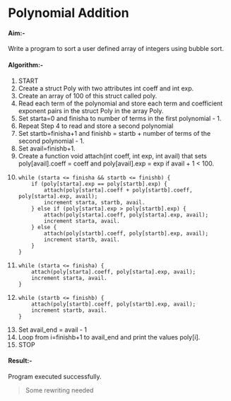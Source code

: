 # Polynomial Addition

#### Aim:-
Write a program to sort a user defined array of integers using bubble sort.

#### Algorithm:-
1. START
1. Create a struct Poly with two attributes int coeff and int exp.
1. Create an array of 100 of this struct called poly.
1. Read each term of the polynomial and store each term and coefficient exponent pairs in the struct Poly in the array Poly.
1. Set starta=0 and finisha to number of terms in the first polynomial - 1.
1. Repeat Step 4 to read and store a second polynomial
1. Set startb=finisha+1 and finishb = startb + number of terms of the second polynomial - 1.
1. Set avail=finishb+1.
1. Create a function void attach(int coeff, int exp, int avail) that sets poly[avail].coeff = coeff and poly[avail].exp = exp if avail + 1 < 100.
1.  ```
    while (starta <= finisha && startb <= finishb) {
        if (poly[starta].exp == poly[startb].exp) {
            attach(poly[starta].coeff + poly[startb].coeff, poly[starta].exp, avail);
            increment starta, startb, avail.
        } else if (poly[starta].exp > poly[startb].exp) {
            attach(poly[starta].coeff, poly[starta].exp, avail);
            increment starta, avail.
        } else {
            attach(poly[startb].coeff, poly[startb].exp, avail);
            increment startb, avail.
        }
    }
    ```
1.  ```
    while (starta <= finisha) {
        attach(poly[starta].coeff, poly[starta].exp, avail);
        increment starta, avail.
    }
    ```
1.  ```
    while (startb <= finishb) {
        attach(poly[startb].coeff, poly[startb].exp, avail);
        increment startb, avail.
    }
    ```
1. Set avail_end = avail - 1
1. Loop from i=finishb+1 to avail_end and print the values poly[i].
1. STOP

#### Result:-
Program executed successfully.

> Some rewriting needed